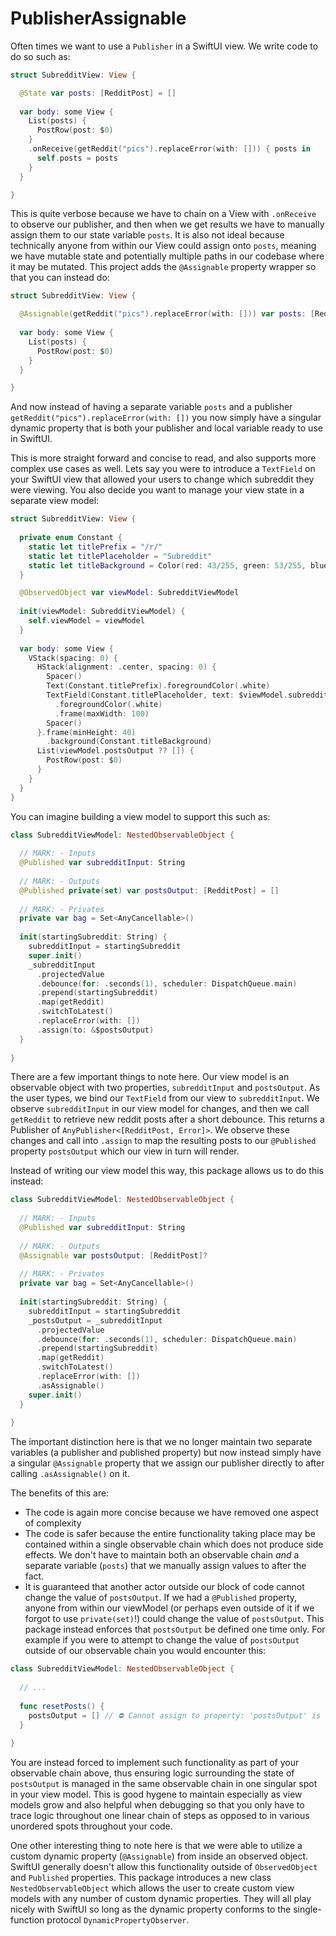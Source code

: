 # PublisherAssignable

Often times we want to use a `Publisher` in a SwiftUI view. We write code to do so such as:

```swift
struct SubredditView: View {

  @State var posts: [RedditPost] = []
  
  var body: some View {
    List(posts) {
      PostRow(post: $0)
    }
    .onReceive(getReddit("pics").replaceError(with: [])) { posts in
      self.posts = posts
    }
  }

}
```

This is quite verbose because we have to chain on a View with `.onReceive` to observe our publisher, and then when we get results we have to manually assign them to our state variable `posts`. It is also not ideal because technically anyone from within our View could assign onto `posts`, meaning we have mutable state and potentially multiple paths in our codebase where it may be mutated. This project adds the `@Assignable` property wrapper so that you can instead do:

```swift
struct SubredditView: View {

  @Assignable(getReddit("pics").replaceError(with: [])) var posts: [RedditPost] = []
  
  var body: some View {
    List(posts) {
      PostRow(post: $0)
    }
  }

}
```

And now instead of having a separate variable `posts` and a publisher `getReddit("pics").replaceError(with: [])` you now simply have a singular dynamic property that is both your publisher and local variable ready to use in SwiftUI.

This is more straight forward and concise to read, and also supports more complex use cases as well. Lets say you were to introduce a `TextField` on your SwiftUI view that allowed your users to change which subreddit they were viewing. You also decide you want to manage your view state in a separate view model:

```swift
struct SubredditView: View {
  
  private enum Constant {
    static let titlePrefix = "/r/"
    static let titlePlaceholder = "Subreddit"
    static let titleBackground = Color(red: 43/255, green: 53/255, blue: 53/255)
  }

  @ObservedObject var viewModel: SubredditViewModel
  
  init(viewModel: SubredditViewModel) {
    self.viewModel = viewModel
  }
  
  var body: some View {
    VStack(spacing: 0) {
      HStack(alignment: .center, spacing: 0) {
        Spacer()
        Text(Constant.titlePrefix).foregroundColor(.white)
        TextField(Constant.titlePlaceholder, text: $viewModel.subredditInput)
          .foregroundColor(.white)
          .frame(maxWidth: 100)
        Spacer()
      }.frame(minHeight: 40)
        .background(Constant.titleBackground)
      List(viewModel.postsOutput ?? []) {
        PostRow(post: $0)
      }
    }
  }
}
```
You can imagine building a view model to support this such as:

```swift
class SubredditViewModel: NestedObservableObject {
  
  // MARK: - Inputs
  @Published var subredditInput: String
  
  // MARK: - Outputs
  @Published private(set) var postsOutput: [RedditPost] = []
  
  // MARK: - Privates
  private var bag = Set<AnyCancellable>()
  
  init(startingSubreddit: String) {
    subredditInput = startingSubreddit
    super.init()
    _subredditInput
      .projectedValue
      .debounce(for: .seconds(1), scheduler: DispatchQueue.main)
      .prepend(startingSubreddit)
      .map(getReddit)
      .switchToLatest()
      .replaceError(with: [])
      .assign(to: &$postsOutput)
  }
  
}
```
There are a few important things to note here. Our view model is an observable object with two properties, `subredditInput` and `postsOutput`. As the user types, we bind our `TextField` from our view to `subredditInput`. We observe `subredditInput` in our view model for changes, and then we call `getReddit` to retrieve new reddit posts after a short debounce. This returns a Publisher of `AnyPublisher<[RedditPost, Error]>`. We observe these changes and call into `.assign` to map the resulting posts to our `@Published` property `postsOutput` which our view in turn will render.

Instead of writing our view model this way, this package allows us to do this instead:

```swift
class SubredditViewModel: NestedObservableObject {
  
  // MARK: - Inputs
  @Published var subredditInput: String
  
  // MARK: - Outputs
  @Assignable var postsOutput: [RedditPost]?
  
  // MARK: - Privates
  private var bag = Set<AnyCancellable>()
  
  init(startingSubreddit: String) {
    subredditInput = startingSubreddit
    _postsOutput = _subredditInput
      .projectedValue
      .debounce(for: .seconds(1), scheduler: DispatchQueue.main)
      .prepend(startingSubreddit)
      .map(getReddit)
      .switchToLatest()
      .replaceError(with: [])
      .asAssignable()
    super.init()
  }
  
}
```

The important distinction here is that we no longer maintain two separate variables (a publisher and published property) but now instead simply have a singular `@Assignable` property that we assign our publisher directly to after calling `.asAssignable()` on it.

The benefits of this are:

* The code is again more concise because we have removed one aspect of complexity
* The code is safer because the entire functionality taking place may be contained within a single observable chain which does not produce side effects. We don't have to maintain both an observable chain _and_ a separate variable (`posts`) that we manually assign values to after the fact.
* It is guaranteed that another actor outside our block of code cannot change the value of `postsOutput`. If we had a `@Published` property, anyone from within our viewModel (or perhaps even outside of it if we forgot to use `private(set)`!) could change the value of `postsOutput`. This package instead enforces that `postsOutput` be defined one time only. For example if you were to attempt to change the value of `postsOutput` outside of our observable chain you would encounter this:

```swift
class SubredditViewModel: NestedObservableObject {
  
  // ...
  
  func resetPosts() {
    postsOutput = [] // ⛔️ Cannot assign to property: 'postsOutput' is a get-only property
  }
  
}
```

You are instead forced to implement such functionality as part of your observable chain above, thus ensuring logic surrounding the state of `postsOutput` is managed in the same observable chain in one singular spot in your view model. This is good hygene to maintain especially as view models grow and also helpful when debugging so that you only have to trace logic throughout one linear chain of steps as opposed to in various unordered spots throughout your code.

One other interesting thing to note here is that we were able to utilize a custom dynamic property (`@Assignable`) from inside an observed object. SwiftUI generally doesn't allow this functionality outside of `ObservedObject` and `Published` properties. This package introduces a new class `NestedObservableObject` which allows the user to create custom view models with any number of custom dynamic properties. They will all play nicely with SwiftUI so long as the dynamic property conforms to the single-function protocol `DynamicPropertyObserver`.
